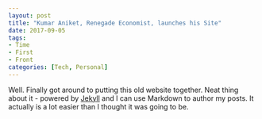 ```yaml
---
layout: post
title: "Kumar Aniket, Renegade Economist, launches his Site"
date: 2017-09-05
tags:
- Time
- First
- Front
categories: [Tech, Personal]
---
```


Well. Finally got around to putting this old website together. Neat thing about it - powered by [Jekyll](http://jekyllrb.com) and I can use Markdown to author my posts. It actually is a lot easier than I thought it was going to be.
